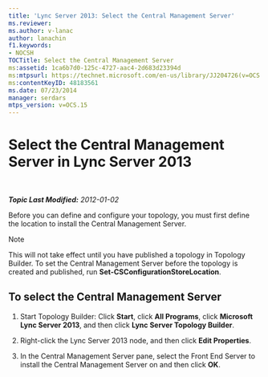 ```yaml
---
title: 'Lync Server 2013: Select the Central Management Server'
ms.reviewer: 
ms.author: v-lanac
author: lanachin
f1.keywords:
- NOCSH
TOCTitle: Select the Central Management Server
ms:assetid: 1ca6b7d0-125c-4727-aac4-2d683d23394d
ms:mtpsurl: https://technet.microsoft.com/en-us/library/JJ204726(v=OCS.15)
ms:contentKeyID: 48183561
ms.date: 07/23/2014
manager: serdars
mtps_version: v=OCS.15
---
```


<div data-xmlns="http://www.w3.org/1999/xhtml">

<div class="topic" data-xmlns="http://www.w3.org/1999/xhtml" data-msxsl="urn:schemas-microsoft-com:xslt" data-cs="http://msdn.microsoft.com/">

<div data-asp="https://msdn2.microsoft.com/asp">

# Select the Central Management Server in Lync Server 2013

</div>

<div id="mainSection">

<div id="mainBody">

<span> </span>

_**Topic Last Modified:** 2012-01-02_

Before you can define and configure your topology, you must first define the location to install the Central Management Server.

<div>


> [!NOTE]  
> This will not take effect until you have published a topology in Topology Builder. To set the Central Management Server before the topology is created and published, run <STRONG>Set-CSConfigurationStoreLocation</STRONG>.



</div>

<div>

## To select the Central Management Server

1.  Start Topology Builder: Click **Start**, click **All Programs**, click **Microsoft Lync Server 2013**, and then click **Lync Server Topology Builder**.

2.  Right-click the Lync Server 2013 node, and then click **Edit Properties**.

3.  In the Central Management Server pane, select the Front End Server to install the Central Management Server on and then click **OK**.

</div>

</div>

<span> </span>

</div>

</div>

</div>

